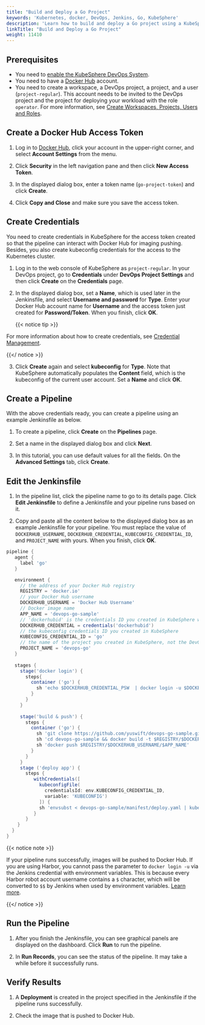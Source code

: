 ```yaml
---
title: "Build and Deploy a Go Project"
keywords: 'Kubernetes, docker, DevOps, Jenkins, Go, KubeSphere'
description: 'Learn how to build and deploy a Go project using a KubeSphere pipeline.'
linkTitle: "Build and Deploy a Go Project"
weight: 11410
---
```


## Prerequisites

- You need to [enable the KubeSphere DevOps System](../../../../docs/pluggable-components/devops/).
- You need to have a [Docker Hub](https://hub.docker.com/) account.
- You need to create a workspace, a DevOps project, a project, and a user (`project-regular`). This account needs to be invited to the DevOps project and the project for deploying your workload with the role `operator`. For more information, see [Create Workspaces, Projects, Users and Roles](../../../quick-start/create-workspace-and-project/).

## Create a Docker Hub Access Token

1. Log in to [Docker Hub](https://hub.docker.com/), click your account in the upper-right corner, and select **Account Settings** from the menu.

2. Click **Security** in the left navigation pane and then click **New Access Token**.

3. In the displayed dialog box, enter a token name (`go-project-token`) and click **Create**.

4. Click **Copy and Close** and make sure you save the access token.

## Create Credentials

You need to create credentials in KubeSphere for the access token created so that the pipeline can interact with Docker Hub for imaging pushing. Besides, you also create kubeconfig credentials for the access to the Kubernetes cluster.

1. Log in to the web console of KubeSphere as `project-regular`. In your DevOps project, go to **Credentials** under **DevOps Project Settings** and then click **Create** on the **Credentials** page.

2. In the displayed dialog box, set a **Name**, which is used later in the Jenkinsfile, and select **Username and password** for **Type**. Enter your Docker Hub account name for **Username** and the access token just created for **Password/Token**. When you finish, click **OK**.

   {{< notice tip >}}

For more information about how to create credentials, see [Credential Management](../../../devops-user-guide/how-to-use/credential-management/).

   {{</ notice >}}

3. Click **Create** again and select **kubeconfig** for **Type**. Note that KubeSphere automatically populates the **Content** field, which is the kubeconfig of the current user account. Set a **Name** and click **OK**.

## Create a Pipeline

With the above credentials ready, you can create a pipeline using an example Jenkinsfile as below.

1. To create a pipeline, click **Create** on the **Pipelines** page.

2. Set a name in the displayed dialog box and click **Next**.

3. In this tutorial, you can use default values for all the fields. On the **Advanced Settings** tab, click **Create**.

## Edit the Jenkinsfile

1. In the pipeline list, click the pipeline name to go to its details page. Click **Edit Jenkinsfile** to define a Jenkinsfile and your pipeline runs based on it.

2. Copy and paste all the content below to the displayed dialog box as an example Jenkinsfile for your pipeline. You must replace the value of `DOCKERHUB_USERNAME`, `DOCKERHUB_CREDENTIAL`, `KUBECONFIG_CREDENTIAL_ID`, and `PROJECT_NAME` with yours. When you finish, click **OK**.

  ```groovy
  pipeline {
     agent {
       label 'go'
     }

     environment {
       // the address of your Docker Hub registry
       REGISTRY = 'docker.io'
       // your Docker Hub username
       DOCKERHUB_USERNAME = 'Docker Hub Username'
       // Docker image name
       APP_NAME = 'devops-go-sample'
       // 'dockerhubid' is the credentials ID you created in KubeSphere with Docker Hub Access Token
       DOCKERHUB_CREDENTIAL = credentials('dockerhubid')
       // the kubeconfig credentials ID you created in KubeSphere
       KUBECONFIG_CREDENTIAL_ID = 'go'
       // the name of the project you created in KubeSphere, not the DevOps project name
       PROJECT_NAME = 'devops-go'
     }
   
     stages {
       stage('docker login') {
         steps{
           container ('go') {
             sh 'echo $DOCKERHUB_CREDENTIAL_PSW  | docker login -u $DOCKERHUB_CREDENTIAL_USR --password-stdin'
           }
         }
       }
   
       stage('build & push') {
         steps {
           container ('go') {
             sh 'git clone https://github.com/yuswift/devops-go-sample.git'
             sh 'cd devops-go-sample && docker build -t $REGISTRY/$DOCKERHUB_USERNAME/$APP_NAME .'
             sh 'docker push $REGISTRY/$DOCKERHUB_USERNAME/$APP_NAME'
           }
         }
       }
       stage ('deploy app') {
         steps {
            withCredentials([
              kubeconfigFile(
                credentialsId: env.KUBECONFIG_CREDENTIAL_ID,
                variable: 'KUBECONFIG')
              ]) {
              sh 'envsubst < devops-go-sample/manifest/deploy.yaml | kubectl apply -f -'
            }
         }
      }
    }
  }
  ```

   {{< notice note >}}

If your pipeline runs successfully, images will be pushed to Docker Hub. If you are using Harbor, you cannot pass the parameter to `docker login -u`  via the Jenkins credential with environment variables. This is because every Harbor robot account username contains a  `$` character, which will be converted to `$$` by Jenkins when used by environment variables. [Learn more](https://number1.co.za/rancher-cannot-use-harbor-robot-account-imagepullbackoff-pull-access-denied/).

   {{</ notice >}}

## Run the Pipeline

1. After you finish the Jenkinsfile, you can see graphical panels are displayed on the dashboard. Click **Run** to run the pipeline.

2. In **Run Records**, you can see the status of the pipeline. It may take a while before it successfully runs.


## Verify Results

1. A **Deployment** is created in the project specified in the Jenkinsfile if the pipeline runs successfully.

2. Check the image that is pushed to Docker Hub.
   
   